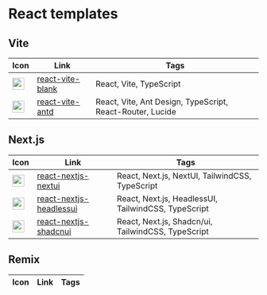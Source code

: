 # React templates

## Vite

| Icon                                                                             | Link                                                                  | Tags                                                      |
|----------------------------------------------------------------------------------|-----------------------------------------------------------------------|-----------------------------------------------------------|
| <img height="24" src="https://cdn.svgporn.com/logos/css-3.svg"  width="24"/>     | [react-vite-blank](https://runow.dev/guide/react/vite.html#blank)     | React, Vite, TypeScript                                   |
| <img height="24" src="https://cdn.svgporn.com/logos/ant-design.svg" width="24"/> | [react-vite-antd](https://runow.dev/guide/react/vite.html#ant-design) | React, Vite, Ant Design, TypeScript, React-Router, Lucide |

## Next.js

| Icon                                                                                                    | Link                                                                           | Tags                                                      |
|---------------------------------------------------------------------------------------------------------|--------------------------------------------------------------------------------|-----------------------------------------------------------|
| <img height="24" src="https://simpleicons.org/icons/nextui.svg" width="24"/>                         | [react-nextjs-nextui](https://runow.dev/guide/react/next.html#next-ui)         | React, Next.js, NextUI, TailwindCSS, TypeScript           |
| <img height="24" src="https://cdn.svgporn.com/logos/headlessui-icon.svg" width="24"/>                         | [react-nextjs-headlessui](https://runow.dev/guide/react/next.html#headless-ui) | React, Next.js, HeadlessUI, TailwindCSS, TypeScript       |
| <img height="24" src="https://ui.shadcn.com/apple-touch-icon.png" width="24"/>                          | [react-nextjs-shadcnui](https://runow.dev/guide/react/next.html#shadcn-ui)     | React, Next.js, Shadcn/ui, TailwindCSS, TypeScript        |


## Remix

| Icon                                                                                                    | Link                                                                                   | Tags                                                      |
|---------------------------------------------------------------------------------------------------------|----------------------------------------------------------------------------------------|-----------------------------------------------------------|
